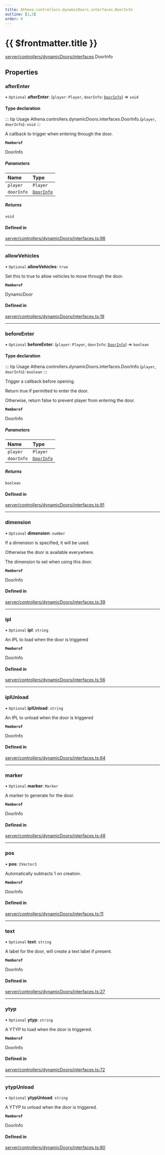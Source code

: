 ```yaml
---
title: Athena.controllers.dynamicDoors.interfaces.DoorInfo
outline: [1,3]
order: 0
---
```


# {{ $frontmatter.title }}


[server/controllers/dynamicDoors/interfaces](../modules/server_controllers_dynamicDoors_interfaces.md).DoorInfo

## Properties

### afterEnter

• `Optional` **afterEnter**: (`player`: `Player`, `doorInfo`: [`DoorInfo`](server_controllers_dynamicDoors_interfaces_DoorInfo.md)) => `void`

#### Type declaration

::: tip Usage
Athena.controllers.dynamicDoors.interfaces.DoorInfo.(`player`, `doorInfo`): `void`
:::

A callback to trigger when entering through the door.

**`Memberof`**

DoorInfo

##### Parameters

| Name | Type |
| :------ | :------ |
| `player` | `Player` |
| `doorInfo` | [`DoorInfo`](server_controllers_dynamicDoors_interfaces_DoorInfo.md) |

##### Returns

`void`

#### Defined in

[server/controllers/dynamicDoors/interfaces.ts:98](https://github.com/Stuyk/altv-athena/blob/4945ccd/src/core/server/controllers/dynamicDoors/interfaces.ts#L98)

___

### allowVehicles

• `Optional` **allowVehicles**: ``true``

Set this to true to allow vehicles to move through the door.

**`Memberof`**

DynamicDoor

#### Defined in

[server/controllers/dynamicDoors/interfaces.ts:19](https://github.com/Stuyk/altv-athena/blob/4945ccd/src/core/server/controllers/dynamicDoors/interfaces.ts#L19)

___

### beforeEnter

• `Optional` **beforeEnter**: (`player`: `Player`, `doorInfo`: [`DoorInfo`](server_controllers_dynamicDoors_interfaces_DoorInfo.md)) => `boolean`

#### Type declaration

::: tip Usage
Athena.controllers.dynamicDoors.interfaces.DoorInfo.(`player`, `doorInfo`): `boolean`
:::

Trigger a callback before opening.

Return true if permitted to enter the door.

Otherwise, return false to prevent player from entering the door.

**`Memberof`**

DoorInfo

##### Parameters

| Name | Type |
| :------ | :------ |
| `player` | `Player` |
| `doorInfo` | [`DoorInfo`](server_controllers_dynamicDoors_interfaces_DoorInfo.md) |

##### Returns

`boolean`

#### Defined in

[server/controllers/dynamicDoors/interfaces.ts:91](https://github.com/Stuyk/altv-athena/blob/4945ccd/src/core/server/controllers/dynamicDoors/interfaces.ts#L91)

___

### dimension

• `Optional` **dimension**: `number`

If a dimension is specified, it will be used.

Otherwise the door is available everywhere.

The dimension to set when using this door.

**`Memberof`**

DoorInfo

#### Defined in

[server/controllers/dynamicDoors/interfaces.ts:39](https://github.com/Stuyk/altv-athena/blob/4945ccd/src/core/server/controllers/dynamicDoors/interfaces.ts#L39)

___

### ipl

• `Optional` **ipl**: `string`

An IPL to load when the door is triggered

**`Memberof`**

DoorInfo

#### Defined in

[server/controllers/dynamicDoors/interfaces.ts:56](https://github.com/Stuyk/altv-athena/blob/4945ccd/src/core/server/controllers/dynamicDoors/interfaces.ts#L56)

___

### iplUnload

• `Optional` **iplUnload**: `string`

An IPL to unload when the door is triggered

**`Memberof`**

DoorInfo

#### Defined in

[server/controllers/dynamicDoors/interfaces.ts:64](https://github.com/Stuyk/altv-athena/blob/4945ccd/src/core/server/controllers/dynamicDoors/interfaces.ts#L64)

___

### marker

• `Optional` **marker**: `Marker`

A marker to generate for the door.

**`Memberof`**

DoorInfo

#### Defined in

[server/controllers/dynamicDoors/interfaces.ts:48](https://github.com/Stuyk/altv-athena/blob/4945ccd/src/core/server/controllers/dynamicDoors/interfaces.ts#L48)

___

### pos

• **pos**: `IVector3`

Automatically subtracts 1 on creation.

**`Memberof`**

DoorInfo

#### Defined in

[server/controllers/dynamicDoors/interfaces.ts:11](https://github.com/Stuyk/altv-athena/blob/4945ccd/src/core/server/controllers/dynamicDoors/interfaces.ts#L11)

___

### text

• `Optional` **text**: `string`

A label for the door, will create a text label if present.

**`Memberof`**

DoorInfo

#### Defined in

[server/controllers/dynamicDoors/interfaces.ts:27](https://github.com/Stuyk/altv-athena/blob/4945ccd/src/core/server/controllers/dynamicDoors/interfaces.ts#L27)

___

### ytyp

• `Optional` **ytyp**: `string`

A YTYP to load when the door is triggered.

**`Memberof`**

DoorInfo

#### Defined in

[server/controllers/dynamicDoors/interfaces.ts:72](https://github.com/Stuyk/altv-athena/blob/4945ccd/src/core/server/controllers/dynamicDoors/interfaces.ts#L72)

___

### ytypUnload

• `Optional` **ytypUnload**: `string`

A YTYP to unload when the door is triggered.

**`Memberof`**

DoorInfo

#### Defined in

[server/controllers/dynamicDoors/interfaces.ts:80](https://github.com/Stuyk/altv-athena/blob/4945ccd/src/core/server/controllers/dynamicDoors/interfaces.ts#L80)
